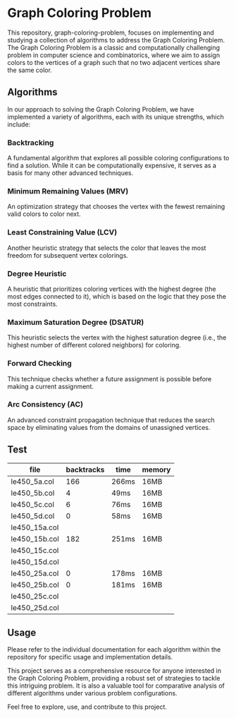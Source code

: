 # Graph Coloring Problem

This repository, graph-coloring-problem, focuses on implementing and studying a collection of algorithms to address the
Graph Coloring Problem. The Graph Coloring Problem is a classic and computationally challenging problem in computer
science and combinatorics, where we aim to assign colors to the vertices of a graph such that no two adjacent vertices
share the same color.

## Algorithms

In our approach to solving the Graph Coloring Problem, we have implemented a variety of algorithms, each with its unique
strengths, which include:

### Backtracking

A fundamental algorithm that explores all possible coloring configurations to find a solution. While it can be
computationally expensive, it serves as a basis for many other advanced techniques.

### Minimum Remaining Values (MRV)

An optimization strategy that chooses the vertex with the fewest remaining valid colors to color next.

### Least Constraining Value (LCV)

Another heuristic strategy that selects the color that leaves the most freedom for subsequent vertex colorings.

### Degree Heuristic

A heuristic that prioritizes coloring vertices with the highest degree (the most edges connected to it), which is based
on the logic that they pose the most constraints.

### Maximum Saturation Degree (DSATUR)

This heuristic selects the vertex with the highest saturation degree (i.e., the highest number of different colored
neighbors) for coloring.

### Forward Checking

This technique checks whether a future assignment is possible before making a current assignment.

### Arc Consistency (AC)

An advanced constraint propagation technique that reduces the search space by eliminating values from the domains of
unassigned vertices.

## Test

| file          | backtracks | time  | memory |
|---------------|------------|-------|--------|
| le450_5a.col  | 166        | 266ms | 16MB   |
| le450_5b.col  | 4          | 49ms  | 16MB   |
| le450_5c.col  | 6          | 76ms  | 16MB   |
| le450_5d.col  | 0          | 58ms  | 16MB   |
| le450_15a.col |            |       |        |
| le450_15b.col | 182        | 251ms | 16MB   |
| le450_15c.col |            |       |        |
| le450_15d.col |            |       |        |
| le450_25a.col | 0          | 178ms | 16MB   |
| le450_25b.col | 0          | 181ms | 16MB   |
| le450_25c.col |            |       |        |
| le450_25d.col |            |       |        |

## Usage

Please refer to the individual documentation for each algorithm within the repository for specific usage and
implementation details.

This project serves as a comprehensive resource for anyone interested in the Graph Coloring Problem, providing a robust
set of strategies to tackle this intriguing problem. It is also a valuable tool for comparative analysis of different
algorithms under various problem configurations.

Feel free to explore, use, and contribute to this project.
